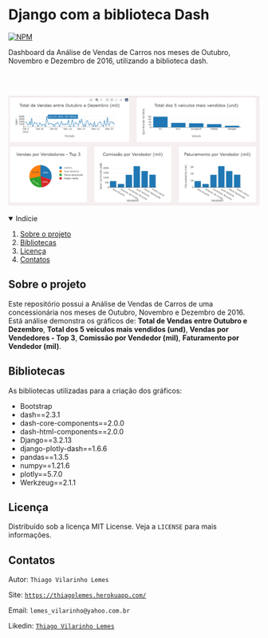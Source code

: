 # Django com a biblioteca Dash


[![NPM](https://img.shields.io/github/license/tvlemes/django-lib-dash?style=flat-square)](https://github.com/tvlemes/django-lib-dash/blob/main/LICENSE)

Dashboard da Análise de Vendas de Carros nos meses de Outubro, Novembro e Dezembro de 2016, utilizando a biblioteca dash.

<br><br>

![](/images/print.png)

<!-- TABLE OF CONTENTS -->
<details open="open">
  <summary>Indície</summary>
  <ol>
    <li>
      <a href="#sobre-o-projeto">Sobre o projeto</a>
    </li>
    <li><a href="#bibliotecas">Bibliotecas</a></li>
    <li><a href="#licença">Licença</a></li>
    <li><a href="#contatos">Contatos</a></li>
  </ol>
</details>

<!-- Sobre o projeto -->
## Sobre o projeto

Este repositório possui a Análise de Vendas de Carros de uma concessionária nos meses de Outubro, Novembro e Dezembro de 2016. Está análise demonstra os gráficos de:
**Total de Vendas entre Outubro e Dezembro**, **Total dos 5 veiculos mais vendidos (und)**, **Vendas por Vendedores - Top 3**, **Comissão por Vendedor (mil)**,
**Faturamento por Vendedor (mil)**.

<!-- Bibliotecas -->
## Bibliotecas

As bibliotecas utilizadas para a criação dos gráficos:

* Bootstrap
* dash==2.3.1
* dash-core-components==2.0.0
* dash-html-components==2.0.0
* Django==3.2.13
* django-plotly-dash==1.6.6
* pandas==1.3.5
* numpy==1.21.6
* plotly==5.7.0
* Werkzeug==2.1.1

<!-- Licença -->
## Licença

Distribuído sob a licença MIT License. Veja a `LICENSE` para mais informações.

<!-- Contatos -->
## Contatos

Autor: `Thiago Vilarinho Lemes`

Site: [`https://thiagolemes.herokuapp.com/`](https://thiagolemes.herokuapp.com)

Email: `lemes_vilarinho@yahoo.com.br`

Likedin: [`Thiago Vilarinho Lemes`](https://www.linkedin.com/in/thiago-vilarinho-lemes-b1232727/)
